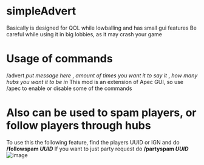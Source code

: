 # simpleAdvert
Basically is designed for QOL while lowballing and has small gui features
Be careful while using it in big lobbies, as it may crash your game

# Usage of commands
/advert *put message here* , *amount of times you want it to say it* , *how many hubs you want it to be in*
This mod is an extension of Apec GUI, so use /apec to enable or disable some of the commands

# Also can be used to spam players, or follow players through hubs
To use this the following feature, find the players UUID or IGN and do **/followspam _UUID_**
If you want to just party request do **/partyspam _UUID_** 
![image](https://user-images.githubusercontent.com/99515599/153965828-4b072bfb-2d12-44e4-9c69-a489856c7d51.png)
